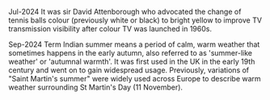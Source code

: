 Jul-2024
It was sir David Attenborough who advocated the change of tennis balls colour (previously white or black) to bright yellow to improve TV transmission visibility after colour TV was launched in 1960s.

Sep-2024
Term Indian summer means a period of calm, warm weather that sometimes happens in the early autumn, also referred to as 'summer-like weather' or 'autumnal warmth'. It was first used in the UK in the early 19th century and went on to gain widespread usage. Previously, variations of "Saint Martin's summer" were widely used across Europe to describe warm weather surrounding St Martin's Day (11 November).